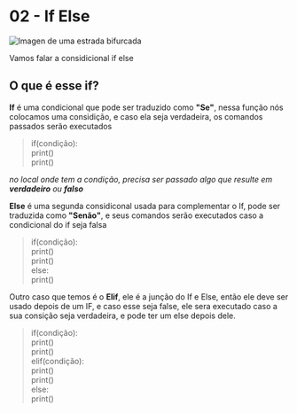 # 02 - If Else

![Imagen de uma estrada bifurcada](http://4.bp.blogspot.com/_qwY92APiI1I/TN5YxJ40zPI/AAAAAAAAABc/lvqYWuokCH0/s1600/bifurcacao1.jpg)

Vamos falar a considicional if else

## O que é esse if?

**If** é uma condicional que pode ser traduzido como **"Se"**, nessa função nós colocamos uma considição, e caso ela seja verdadeira, os comandos passados serão executados

>if(condição):  
><tab>print()  
><tab>print()  

*no local onde tem a condição, precisa ser passado algo que resulte em **verdadeiro** ou **falso***

**Else** é uma segunda considiconal usada para complementar o If, pode ser traduzida como **"Senão"**, e seus comandos serão executados caso a condicional do if seja falsa

>if(condição):  
><tab>print()  
><tab>print()  
>else:  
><tab>print()  

Outro caso que temos é o **Elif**, ele é a junção do If e Else, então ele deve ser usado depois de um IF, e caso esse seja false, ele sera executado caso a sua consição seja verdadeira, e pode ter um else depois dele.

>if(condição):  
><tab>print()  
><tab>print()  
>elif(condição):  
><tab>print()  
><tab>print()  
>else:  
><tab>print()  
